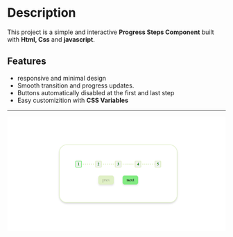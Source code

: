 # Description

This project is a simple and interactive **Progress Steps Component** built with **Html, Css** and **javascript**.

## Features 
- responsive and minimal design
- Smooth transition and progress updates.
- Buttons automatically disabled at the first and last step
- Easy customizition with **CSS Variables**

---
![](image/img.png)